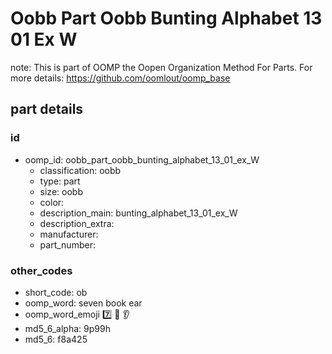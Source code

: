 # Oobb Part Oobb Bunting Alphabet 13 01 Ex W  

note: This is part of OOMP the Oopen Organization Method For Parts. For more details: https://github.com/oomlout/oomp_base

##  part details





### id
* oomp_id: oobb_part_oobb_bunting_alphabet_13_01_ex_W
  * classification: oobb
  * type: part
  * size: oobb
  * color: 
  * description_main: bunting_alphabet_13_01_ex_W
  * description_extra: 
  * manufacturer: 
  * part_number: 

### other_codes
* short_code: ob
* oomp_word: seven book ear
* oomp_word_emoji :seven: :book: :ear:
* md5_6_alpha: 9p99h
* md5_6: f8a425